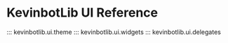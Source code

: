 # KevinbotLib UI Reference

::: kevinbotlib.ui.theme
::: kevinbotlib.ui.widgets
::: kevinbotlib.ui.delegates
